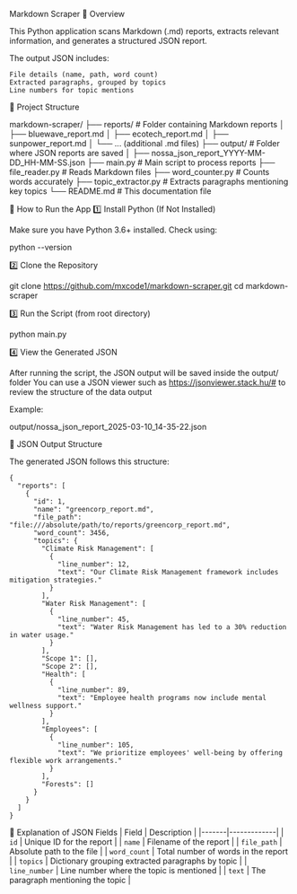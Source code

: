 Markdown Scraper
📌 Overview

This Python application scans Markdown (.md) reports, extracts relevant information, and generates a structured JSON report.

The output JSON includes:

    File details (name, path, word count)
    Extracted paragraphs, grouped by topics
    Line numbers for topic mentions

📂 Project Structure

markdown-scraper/
├── reports/                    # Folder containing Markdown reports
│   ├── bluewave_report.md
│   ├── ecotech_report.md
│   ├── sunpower_report.md
│   └── ... (additional .md files)
├── output/                     # Folder where JSON reports are saved
│   ├── nossa_json_report_YYYY-MM-DD_HH-MM-SS.json
├── main.py                      # Main script to process reports
├── file_reader.py                # Reads Markdown files
├── word_counter.py               # Counts words accurately
├── topic_extractor.py            # Extracts paragraphs mentioning key topics
└── README.md                     # This documentation file

🚀 How to Run the App
1️⃣ Install Python (If Not Installed)

Make sure you have Python 3.6+ installed. Check using:

python --version

2️⃣ Clone the Repository

git clone https://github.com/mxcode1/markdown-scraper.git
cd markdown-scraper

3️⃣ Run the Script (from root directory)

python main.py

4️⃣ View the Generated JSON

After running the script, the JSON output will be saved inside the output/ folder
You can use a JSON viewer such as https://jsonviewer.stack.hu/# to review the structure of the data output

Example:

output/nossa_json_report_2025-03-10_14-35-22.json

📝 JSON Output Structure

The generated JSON follows this structure:

```Example JSON Output
{
  "reports": [
    {
      "id": 1,
      "name": "greencorp_report.md",
      "file_path": "file:///absolute/path/to/reports/greencorp_report.md",
      "word_count": 3456,
      "topics": {
        "Climate Risk Management": [
          {
            "line_number": 12,
            "text": "Our Climate Risk Management framework includes mitigation strategies."
          }
        ],
        "Water Risk Management": [
          {
            "line_number": 45,
            "text": "Water Risk Management has led to a 30% reduction in water usage."
          }
        ],
        "Scope 1": [],
        "Scope 2": [],
        "Health": [
          {
            "line_number": 89,
            "text": "Employee health programs now include mental wellness support."
          }
        ],
        "Employees": [
          {
            "line_number": 105,
            "text": "We prioritize employees' well-being by offering flexible work arrangements."
          }
        ],
        "Forests": []
      }
    }
  ]
}
```

🔹 Explanation of JSON Fields
| Field | Description |
|-------|-------------|
| `id` | Unique ID for the report |
| `name` | Filename of the report |
| `file_path` | Absolute path to the file |
| `word_count` | Total number of words in the report |
| `topics` | Dictionary grouping extracted paragraphs by topic |
| `line_number` | Line number where the topic is mentioned |
| `text` | The paragraph mentioning the topic |
